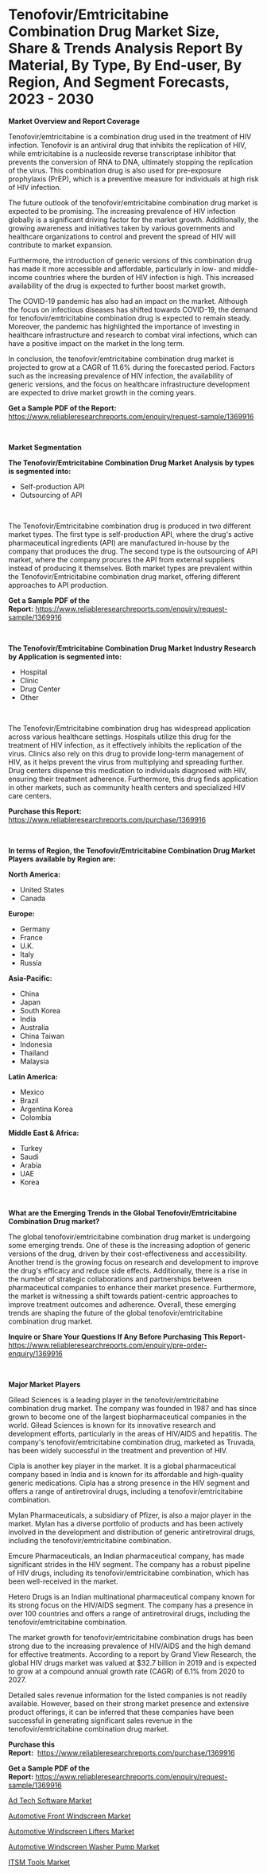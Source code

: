 <p><h1>Tenofovir/Emtricitabine Combination Drug Market Size, Share & Trends Analysis Report By Material, By Type, By End-user, By Region, And Segment Forecasts, 2023 - 2030</h1></p><p><strong>Market Overview and Report Coverage</strong></p>
<p><p>Tenofovir/emtricitabine is a combination drug used in the treatment of HIV infection. Tenofovir is an antiviral drug that inhibits the replication of HIV, while emtricitabine is a nucleoside reverse transcriptase inhibitor that prevents the conversion of RNA to DNA, ultimately stopping the replication of the virus. This combination drug is also used for pre-exposure prophylaxis (PrEP), which is a preventive measure for individuals at high risk of HIV infection.</p><p>The future outlook of the tenofovir/emtricitabine combination drug market is expected to be promising. The increasing prevalence of HIV infection globally is a significant driving factor for the market growth. Additionally, the growing awareness and initiatives taken by various governments and healthcare organizations to control and prevent the spread of HIV will contribute to market expansion.</p><p>Furthermore, the introduction of generic versions of this combination drug has made it more accessible and affordable, particularly in low- and middle-income countries where the burden of HIV infection is high. This increased availability of the drug is expected to further boost market growth.</p><p>The COVID-19 pandemic has also had an impact on the market. Although the focus on infectious diseases has shifted towards COVID-19, the demand for tenofovir/emtricitabine combination drug is expected to remain steady. Moreover, the pandemic has highlighted the importance of investing in healthcare infrastructure and research to combat viral infections, which can have a positive impact on the market in the long term.</p><p>In conclusion, the tenofovir/emtricitabine combination drug market is projected to grow at a CAGR of 11.6% during the forecasted period. Factors such as the increasing prevalence of HIV infection, the availability of generic versions, and the focus on healthcare infrastructure development are expected to drive market growth in the coming years.</p></p>
<p><strong>Get a Sample PDF of the Report:</strong> <a href="https://www.reliableresearchreports.com/enquiry/request-sample/1369916">https://www.reliableresearchreports.com/enquiry/request-sample/1369916</a></p>
<p>&nbsp;</p>
<p><strong>Market Segmentation</strong></p>
<p><strong>The Tenofovir/Emtricitabine Combination Drug Market Analysis by types is segmented into:</strong></p>
<p><ul><li>Self-production API</li><li>Outsourcing of API</li></ul></p>
<p>&nbsp;</p>
<p><p>The Tenofovir/Emtricitabine combination drug is produced in two different market types. The first type is self-production API, where the drug's active pharmaceutical ingredients (API) are manufactured in-house by the company that produces the drug. The second type is the outsourcing of API market, where the company procures the API from external suppliers instead of producing it themselves. Both market types are prevalent within the Tenofovir/Emtricitabine combination drug market, offering different approaches to API production.</p></p>
<p><strong>Get a Sample PDF of the Report:</strong>&nbsp;<a href="https://www.reliableresearchreports.com/enquiry/request-sample/1369916">https://www.reliableresearchreports.com/enquiry/request-sample/1369916</a></p>
<p>&nbsp;</p>
<p><strong>The Tenofovir/Emtricitabine Combination Drug Market Industry Research by Application is segmented into:</strong></p>
<p><ul><li>Hospital</li><li>Clinic</li><li>Drug Center</li><li>Other</li></ul></p>
<p>&nbsp;</p>
<p><p>The Tenofovir/Emtricitabine combination drug has widespread application across various healthcare settings. Hospitals utilize this drug for the treatment of HIV infection, as it effectively inhibits the replication of the virus. Clinics also rely on this drug to provide long-term management of HIV, as it helps prevent the virus from multiplying and spreading further. Drug centers dispense this medication to individuals diagnosed with HIV, ensuring their treatment adherence. Furthermore, this drug finds application in other markets, such as community health centers and specialized HIV care centers.</p></p>
<p><strong>Purchase this Report:</strong>&nbsp; <a href="https://www.reliableresearchreports.com/purchase/1369916">https://www.reliableresearchreports.com/purchase/1369916</a></p>
<p>&nbsp;</p>
<p><strong>In terms of Region, the Tenofovir/Emtricitabine Combination Drug Market Players available by Region are:</strong></p>
<p>
    <p> <strong> North America: </strong>
        <ul>
            <li>United States</li>
            <li>Canada</li>
        </ul>
        </p> 
    <p> <strong> Europe: </strong>
        <ul>
            <li>Germany</li>
            <li>France</li>
            <li>U.K.</li>
            <li>Italy</li>
            <li>Russia</li>
        </ul>
        </p> 
    <p> <strong> Asia-Pacific: </strong>
        <ul>
            <li>China</li>
            <li>Japan</li>
            <li>South Korea</li>
            <li>India</li>
            <li>Australia</li>
            <li>China Taiwan</li>
            <li>Indonesia</li>
            <li>Thailand</li>
            <li>Malaysia</li>
        </ul>
        </p> 
    <p> <strong> Latin America: </strong>
        <ul>
            <li>Mexico</li>
            <li>Brazil</li>
            <li>Argentina Korea</li>
            <li>Colombia</li>
        </ul>
        </p> 
    <p> <strong> Middle East & Africa: </strong>
        <ul>
            <li>Turkey</li>
            <li>Saudi</li>
            <li>Arabia</li>
            <li>UAE</li>
            <li>Korea</li>
        </ul>
    </p>
    </p>
<p>&nbsp;</p>
<p><strong>What are the Emerging Trends in the Global Tenofovir/Emtricitabine Combination Drug market?</strong></p>
<p><p>The global tenofovir/emtricitabine combination drug market is undergoing some emerging trends. One of these is the increasing adoption of generic versions of the drug, driven by their cost-effectiveness and accessibility. Another trend is the growing focus on research and development to improve the drug's efficacy and reduce side effects. Additionally, there is a rise in the number of strategic collaborations and partnerships between pharmaceutical companies to enhance their market presence. Furthermore, the market is witnessing a shift towards patient-centric approaches to improve treatment outcomes and adherence. Overall, these emerging trends are shaping the future of the global tenofovir/emtricitabine combination drug market.</p></p>
<p><strong>Inquire or Share Your Questions If Any Before Purchasing This Report</strong>- <a href="https://www.reliableresearchreports.com/enquiry/pre-order-enquiry/1369916">https://www.reliableresearchreports.com/enquiry/pre-order-enquiry/1369916</a></p>
<p>&nbsp;</p>
<p><strong>Major Market Players</strong></p>
<p><p>Gilead Sciences is a leading player in the tenofovir/emtricitabine combination drug market. The company was founded in 1987 and has since grown to become one of the largest biopharmaceutical companies in the world. Gilead Sciences is known for its innovative research and development efforts, particularly in the areas of HIV/AIDS and hepatitis. The company's tenofovir/emtricitabine combination drug, marketed as Truvada, has been widely successful in the treatment and prevention of HIV.</p><p>Cipla is another key player in the market. It is a global pharmaceutical company based in India and is known for its affordable and high-quality generic medications. Cipla has a strong presence in the HIV segment and offers a range of antiretroviral drugs, including a tenofovir/emtricitabine combination.</p><p>Mylan Pharmaceuticals, a subsidiary of Pfizer, is also a major player in the market. Mylan has a diverse portfolio of products and has been actively involved in the development and distribution of generic antiretroviral drugs, including the tenofovir/emtricitabine combination.</p><p>Emcure Pharmaceuticals, an Indian pharmaceutical company, has made significant strides in the HIV segment. The company has a robust pipeline of HIV drugs, including its tenofovir/emtricitabine combination, which has been well-received in the market.</p><p>Hetero Drugs is an Indian multinational pharmaceutical company known for its strong focus on the HIV/AIDS segment. The company has a presence in over 100 countries and offers a range of antiretroviral drugs, including the tenofovir/emtricitabine combination.</p><p>The market growth for tenofovir/emtricitabine combination drugs has been strong due to the increasing prevalence of HIV/AIDS and the high demand for effective treatments. According to a report by Grand View Research, the global HIV drugs market was valued at $32.7 billion in 2019 and is expected to grow at a compound annual growth rate (CAGR) of 6.1% from 2020 to 2027.</p><p>Detailed sales revenue information for the listed companies is not readily available. However, based on their strong market presence and extensive product offerings, it can be inferred that these companies have been successful in generating significant sales revenue in the tenofovir/emtricitabine combination drug market.</p></p>
<p><strong>Purchase this Report:</strong>&nbsp;&nbsp;<a href="https://www.reliableresearchreports.com/purchase/1369916">https://www.reliableresearchreports.com/purchase/1369916</a></p>
<p></p>
<p><strong>Get a Sample PDF of the Report:</strong>&nbsp;<a href="https://www.reliableresearchreports.com/enquiry/request-sample/1369916">https://www.reliableresearchreports.com/enquiry/request-sample/1369916</a></p>
<p><p><a href="https://medium.com/@sake.use.loan/ad-tech-software-market-size-cagr-trends-2024-2030-bd17873ee96f">Ad Tech Software Market</a></p><p><a href="https://www.linkedin.com/pulse/automotive-front-windscreen-market-share-amp-new-trends-527uf/">Automotive Front Windscreen Market</a></p><p><a href="https://www.linkedin.com/pulse/automotive-windscreen-lifters-market-research-report-unlocks-f3b9f/">Automotive Windscreen Lifters Market</a></p><p><a href="https://www.linkedin.com/pulse/automotive-windscreen-washer-pump-market-size-share-global-analysis-ewfzf/">Automotive Windscreen Washer Pump Market</a></p><p><a href="https://medium.com/@melt.scale.beast/itsm-tools-market-size-cagr-trends-2024-2030-cb0356d44392">ITSM Tools Market</a></p></p>